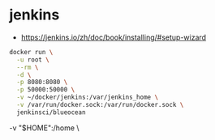 # jenkins

- https://jenkins.io/zh/doc/book/installing/#setup-wizard


```bash
docker run \
  -u root \
  --rm \
  -d \
  -p 8080:8080 \
  -p 50000:50000 \
  -v ~/docker/jenkins:/var/jenkins_home \
  -v /var/run/docker.sock:/var/run/docker.sock \
  jenkinsci/blueocean
```

-v "$HOME":/home \
